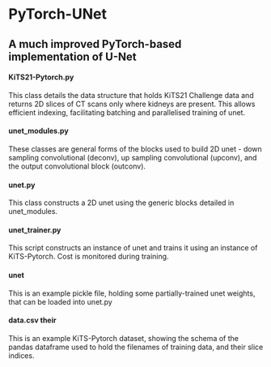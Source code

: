 # PyTorch-UNet

## A much improved PyTorch-based implementation of U-Net

#### KiTS21-Pytorch.py
This class details the data structure that holds KiTS21 Challenge data and returns 2D slices of CT scans only where kidneys are present. This allows efficient indexing, facilitating batching and parallelised training of unet.

#### unet_modules.py
These classes are general forms of the blocks used to build 2D unet - down sampling convolutional (deconv), up sampling convolutional (upconv), and the output convolutional block (outconv).

#### unet.py
This class constructs a 2D unet using the generic blocks detailed in unet_modules.

#### unet_trainer.py
This script constructs an instance of unet and trains it using an instance of KiTS-Pytorch. Cost is monitored during training.

#### unet
This is an example pickle file, holding some partially-trained unet weights, that can be loaded into unet.py

#### data.csv their
This is an example KiTS-Pytorch dataset, showing the schema of the pandas dataframe used to hold the filenames of training data, and their slice indices.
